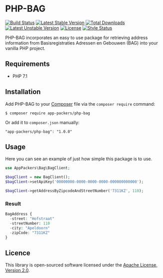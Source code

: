 # PHP-BAG

[![Build Status](https://api.travis-ci.org/app-packers/php-bag.svg?branch=master)](https://travis-ci.org/app-packers/php-bag)
[![Latest Stable Version](https://poser.pugx.org/app-packers/php-bag/v/stable)](https://packagist.org/packages/app-packers/php-bag)
[![Total Downloads](https://poser.pugx.org/app-packers/php-bag/downloads)](https://packagist.org/packages/app-packers/php-bag)
[![Latest Unstable Version](https://poser.pugx.org/app-packers/php-bag/v/unstable)](https://packagist.org/packages/app-packers/php-bag)
[![License](https://poser.pugx.org/app-packers/php-bag/license)](https://packagist.org/packages/app-packers/php-bag)
[![Style Status](https://styleci.io/repos/132051217/shield?branch=master&style=flat)](https://styleci.io/repos/132051217)

PHP-BAG incorporates an easy to use package for retrieving address information from Basisregistraties Adressen en Gebouwen (BAG) into your vanilla PHP project.

## Requirements

* PHP 7.1

## Installation

Add PHP-BAG to your [Composer](https://getcomposer.org/) file via the `composer require` command:
            
    $ composer require app-packers/php-bag

Or add it to `composer.json` manually:

    "app-packers/php-bag": "1.0.0"
    
## Usage

Here you can see an example of just how simple this package is to use.

```php
use AppPackers\Bag\BagClient;

$bagClient = new BagClient();
$bagClient->setApiKey('00000000-0000-0000-0000-000000000000');

$bagClient->getAddressByZipcodeAndStreetNumber('7311KZ', 110);
```

### Result

```php
BagAddress {
  -street: "Hofstraat"
  -streetNumber: 110
  -city: "Apeldoorn"
  -zipCode: "7311KZ"
}
```

## Licence

This library is open-sourced software licensed under the [Apache License, Version 2.0](http://www.apache.org/licenses/LICENSE-2.0).